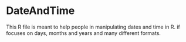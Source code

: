 # DateAndTime
This R file is meant to help people in manipulating dates and time in R.
if focuses on days, months and years and many different formats.
